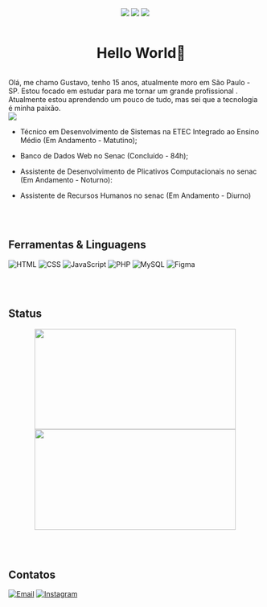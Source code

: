 <div align="center">
   <img src="https://badges.pufler.dev/visits/GuNunesB/GuNunesB"/> 
   <img src="https://badges.pufler.dev/repos/GuNunesB"/>
   <img src="https://badges.pufler.dev/commits/monthly/GuNunesB" />
</div>

<div id="user-content-toc">
   <ul align="center">
   <summary><h1 style="display: inline-block">Hello World👋</h1></summary>
</div>
      Olá, me chamo Gustavo, tenho 15 anos, atualmente moro em São Paulo - SP. Estou focado em estudar para me tornar um grande profissional . Atualmente estou aprendendo um pouco de tudo, mas sei que a tecnologia é minha paixão.
<br><img src="https://images.wallpapersden.com/image/download/japanese-castle-pixel-art_bGZnbmWUmZqaraWkpJRmaWVlrWllZQ.jpg"><br>

- Técnico em Desenvolvimento de Sistemas na ETEC Integrado ao Ensino Médio (Em Andamento - Matutino);

- Banco de Dados Web no Senac (Concluído - 84h);

- Assistente de Desenvolvimento de Plicativos Computacionais no senac (Em Andamento - Noturno):

- Assistente de Recursos Humanos no senac (Em Andamento - Diurno)

<br><br>
## Ferramentas & Linguagens

![HTML](https://img.shields.io/badge/-HTML-E34F26?style=flat&logo=html5&logoColor=white)
![CSS](https://img.shields.io/badge/-CSS-1572B6?style=flat&logo=css3&logoColor=white)
![JavaScript](https://img.shields.io/badge/-JavaScript-F7DF1E?style=flat&logo=javascript&logoColor=black)
![PHP](https://img.shields.io/badge/-PHP-777BB4?style=flat&logo=php&logoColor=white)
![MySQL](https://img.shields.io/badge/-MySQL-4479A1?style=flat&logo=mysql&logoColor=white)
![Figma](https://img.shields.io/badge/-Figma-F24E1E?style=flat&logo=figma&logoColor=white)

<br><br>
## Status
<div align="center">
   <img height="200px" width="400px" src="https://github-readme-stats.vercel.app/api?username=GuNunesB&show_icons=true&include_all_commits=true&count_private=true&hide_border=true&title_color=0e6347&icon_color=0e6347&text_color=c9d1d9&bg_color=0d1117"/>
   <img height="200px" width="400px" src="https://github-readme-stats.vercel.app/api/top-langs/?username=GuNunesB&layout=compact&langs_count=7&hide_border=true&title_color=fff&icon_color=66cc00&text_color=fff&bg_color=0d1117"/>
 </div>

<br><br>
## Contatos

[![Email](https://img.shields.io/badge/-Email-D14836?style=flat&logo=gmail&logoColor=white)](mailto:gununes280@gmail.com)
[![Instagram](https://img.shields.io/badge/-Instagram-E4405F?style=flat&logo=instagram&logoColor=white)](https://www.instagram.com/gu_nunes280/)
